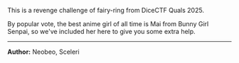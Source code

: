 This is a revenge challenge of fairy-ring from DiceCTF Quals 2025.

By popular vote, the best anime girl of all time is Mai from Bunny Girl Senpai, so we've included her here to give you some extra help.

---
**Author:** Neobeo, Sceleri
